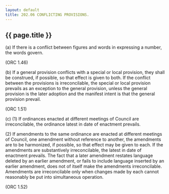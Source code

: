 ```yaml
---
layout: default 
title: 202.06 CONFLICTING PROVISIONS.
---
```


{{ page.title }}
----------------

​(a) If there is a conflict between figures and words in expressing a
number, the words govern.

(ORC 1.46)

​(b) If a general provision conflicts with a special or local provision,
they shall be construed, if possible, so that effect is given to both.
If the conflict between the provisions is irreconcilable, the special or
local provision prevails as an exception to the general provision,
unless the general provision is the later adoption and the manifest
intent is that the general provision prevail.

(ORC 1.51)

​(c) (1) If ordinances enacted at different meetings of Council are
irreconcilable, the ordinance latest in date of enactment prevails.

​(2) If amendments to the same ordinance are enacted at different
meetings of Council, one amendment without reference to another, the
amendments are to be harmonized, if possible, so that effect may be
given to each. If the amendments are substantively irreconcilable, the
latest in date of enactment prevails. The fact that a later amendment
restates language deleted by an earlier amendment, or fails to include
language inserted by an earlier amendment, does not of itself make the
amendments irreconcilable. Amendments are irreconcilable only when
changes made by each cannot reasonably be put into simultaneous
operation.

(ORC 1.52)
